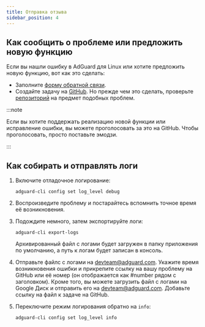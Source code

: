 ```yaml
---
title: Отправка отзыва
sidebar_position: 4
---
```


## Как сообщить о проблеме или предложить новую функцию

Если вы нашли ошибку в AdGuard для Linux или хотите предложить новую функцию, вот как это сделать:

- Заполните [форму обратной связи](https://surveys.adguard.com/ru/adguard_linux/form.html).
- Создайте задачу на [GitHub](https://github.com/AdguardTeam/AdGuardCLI/issues/new/choose). Но прежде чем это сделать, проверьте [репозиторий](https://github.com/AdguardTeam/AdGuardCLI/issues?q=is%3AIssue) на предмет подобных проблем.

:::note

Если вы хотите поддержать реализацию новой функции или исправление ошибки, вы можете проголосовать за это на GitHub. Чтобы проголосовать, просто поставьте эмодзи.

:::

## Как собирать и отправлять логи

1. Включите отладочное логирование:

    `adguard-cli config set log_level debug`

2. Воспроизведите проблему и постарайтесь вспомнить точное время её возникновения.

3. Подождите немного, затем экспортируйте логи:

    `adguard-cli export-logs`

    Архивированный файл с логами будет загружен в папку приложения по умолчанию, а путь к логам будет записан в консоль.

4. Отправьте файлс c логами на <devteam@adguard.com>. Укажите время возникновения ошибки и прикрепите ссылку на вашу проблему на GitHub или её номер (он отображается как #number рядом с заголовком). Кроме того, вы можете загрузить файл с логами на Google Диск и отправить его на <devteam@adguard.com>. Добавьте ссылку на файл к задаче на GitHub.

5. Переключите режим логирования обратно на `info`:

    `adguard-cli config set log_level info`
